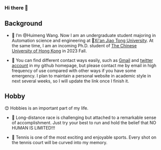 ### Hi there 👋
## Background

- 👋 I’m @Huimeng Wang. 
Now I am an undergraduate student majoring in Automation science and engineering at :school:[Xi'an Jiao Tong University](http://www.xjtu.edu.cn/). At the same time, I am an incoming Ph.D. student of [The Chinese University of Hong Kong](https://www.cuhk.edu.hk/chinese/index.html) in 2023 Fall. 

- 👀 You can find different contact ways easily, such as [Gmail](wanghuimeng66@gmail.com) and [twitter account](https://twitter.com/WANGHUIMENG_) in my github homepage, but please contact me by email in high frequency of use compared with other ways if you have some emergency. I plan to maintain a personal website in academic style in next several weeks, so I will update the link once I finish it. 


## Hobby
:blush: Hobbies is an important part of my life.

- :runner: Long-distance race is challenging but attached to a remarkable sense of accomplishment. Just try your best to run and hold the belief that NO HUMAN IS LIMITED!!!

- :tennis: Tennis is one of the most exciting and enjoyable sports. Every shot on the tennis court will be curved into my memory.
<!--
**echo-hmwang/echo-hmwang** is a ✨ _special_ ✨ repository because its `README.md` (this file) appears on your GitHub profile.

Here are some ideas to get you started:

- 🔭 I’m currently working on ...
- 🌱 I’m currently learning ...
- 👯 I’m looking to collaborate on ...
- 🤔 I’m looking for help with ...
- 💬 Ask me about ...
- 📫 How to reach me: ...
- 😄 Pronouns: ...
- ⚡ Fun fact: ...
-->
